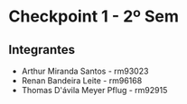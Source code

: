 # Checkpoint 1 - 2º Sem

## Integrantes
- Arthur Miranda Santos - rm93023
- Renan Bandeira Leite - rm96168
- Thomas D'ávila Meyer Pflug - rm92915
